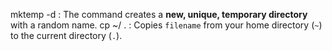 mktemp -d : The command creates a **new, unique, temporary directory** with a random name.
cp ~/<filename> .   : Copies `filename` from your home directory (`~`) to the current directory (`.`).
